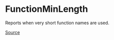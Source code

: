 # FunctionMinLength

Reports when very short function names are used.


[Source](https://detekt.github.io/detekt/naming.html#functionminlength)
